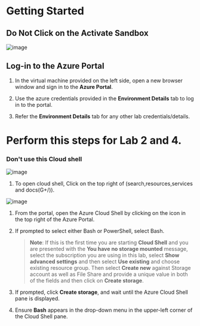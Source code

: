# Getting Started

## Do Not Click on the **Activate Sandbox**

  ![image](https://user-images.githubusercontent.com/55728764/124781615-2b86ac00-df61-11eb-9798-b92867b74e82.png)
  
## Log-in to the Azure Portal

1. In the virtual machine provided on the left side, open a new browser window and sign in to the **Azure Portal**.

1. Use the azure credentials provided in the **Environment Details** tab to log in to the portal.

1. Refer the **Environment Details** tab for any other lab credentials/details.

# Perform this steps for Lab 2 and 4.

### Don't use this Cloud shell

![image](https://user-images.githubusercontent.com/55728764/124782348-cb443a00-df61-11eb-9ba0-a2b7107a7b9e.png)

1. To open cloud shell, Click on the top right of (search,resources,services and docs(G+/)).

![image](https://user-images.githubusercontent.com/55728764/124783449-b4521780-df62-11eb-8cf3-ca854e7205c2.png)

1. From the portal, open the Azure Cloud Shell by clicking on the icon in the top right of the Azure Portal.

1. If prompted to select either Bash or PowerShell, select Bash.

    >**Note**: If this is the first time you are starting **Cloud Shell** and you are presented with the **You have no storage mounted** message, select the subscription you are using in this lab, select **Show advanced settings** and then select **Use existing** and choose existing resource group. Then select **Create new** against Storage account as well as File Share and provide a unique value in both of the fields and then click on **Create storage**.  
 
 1. If prompted, click **Create storage**, and wait until the Azure Cloud Shell pane is displayed. 

 1. Ensure **Bash** appears in the drop-down menu in the upper-left corner of the Cloud Shell pane.



